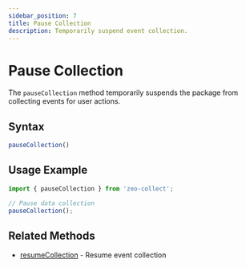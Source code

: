 ```yaml
---
sidebar_position: 7
title: Pause Collection
description: Temporarily suspend event collection.
---
```


# Pause Collection

The `pauseCollection` method temporarily suspends the package from collecting events for user actions.

## Syntax

```javascript
pauseCollection()
```

## Usage Example

```javascript
import { pauseCollection } from 'zeo-collect';

// Pause data collection
pauseCollection();
```

## Related Methods

- [resumeCollection](./resumeCollection) - Resume event collection